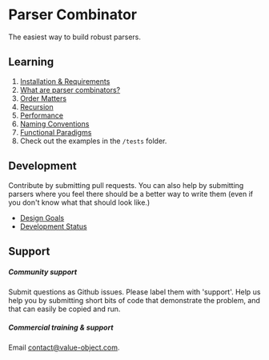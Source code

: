 # Parser Combinator

The easiest way to build robust parsers.

## Learning

1. [Installation & Requirements](installation.md)
1. [What are parser combinators?](introduction.md)
1. [Order Matters](order_matters.md)
1. [Recursion](recursion.md)
1. [Performance](performance.md)
1. [Naming Conventions](naming_conventions.md)
1. [Functional Paradigms](functional_paradigms.md)
1. Check out the examples in the `/tests` folder.

## Development

Contribute by submitting pull requests. You can also help by submitting parsers where you feel there should be a better way to write them (even if you don't know what that should look like.)

* [Design Goals](design_goals.md)
* [Development Status](status.md)

## Support

##### Community support

Submit questions as Github issues. Please label them with 'support'. Help us help you by submitting short bits of code that demonstrate the problem, and that can easily be copied and run. 

##### Commercial training & support

Email [contact@value-object.com](contact@value-object.com).
